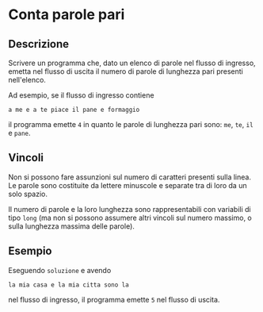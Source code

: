 Conta parole pari
=================

Descrizione
-----------

Scrivere un programma che, dato un elenco di parole nel flusso di ingresso,
emetta nel flusso di uscita il numero di parole di lunghezza pari presenti
nell'elenco.

Ad esempio, se il flusso di ingresso contiene

    a me e a te piace il pane e formaggio

il programma emette `4` in quanto le parole di lunghezza pari sono: `me`, `te`,
`il` e `pane`.


Vincoli
-------

Non si possono fare assunzioni sul numero di caratteri presenti sulla linea. Le
parole sono costituite da lettere minuscole e separate tra di loro da un solo
spazio.

Il numero di parole e la loro lunghezza sono rappresentabili con variabili di
tipo `long` (ma non si possono assumere altri vincoli sul numero massimo, o
sulla lunghezza massima delle parole).


Esempio
-------

Eseguendo `soluzione` e avendo

    la mia casa e la mia citta sono la

nel flusso di ingresso, il programma emette `5` nel flusso di uscita.
